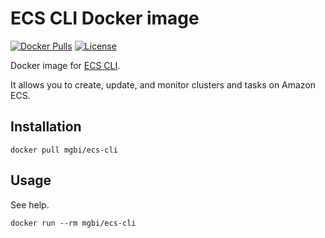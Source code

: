 # ECS CLI Docker image

[![Docker Pulls](https://img.shields.io/docker/pulls/mgbi/ecs-cli.svg?maxAge=8600)][hub]
[![License](https://img.shields.io/github/license/mgbi/docker-ecs-cli.svg?maxAge=8600)]()

[hub]: https://hub.docker.com/r/mgbi/ecs-cli/

Docker image for [ECS CLI](https://github.com/aws/amazon-ecs-cli).

It allows you to create, update, and monitor clusters and tasks on Amazon ECS.

## Installation

```
docker pull mgbi/ecs-cli
```

## Usage

See help.
```shell script
docker run --rm mgbi/ecs-cli
```
